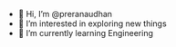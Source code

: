 - 👋 Hi, I’m @preranaudhan
- 👀 I’m interested in exploring new things
- 🌱 I’m currently learning Engineering

<!---
preranaudhan/preranaudhan is a ✨ special ✨ repository because its `README.md` (this file) appears on your GitHub profile.
You can click the Preview link to take a look at your changes.
--->
